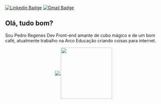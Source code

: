 [![Linkedin Badge](https://img.shields.io/badge/-LinkedIn-blue?style=flat-square&logo=Linkedin&logoColor=white&link=https://www.linkedin.com/in/hedenica/)](https://www.linkedin.com/in/phregenes/)
[![Gmail Badge](https://img.shields.io/badge/-Gmail-c14438?style=flat-square&logo=Gmail&logoColor=white&link=mailto:hedenica@gmail.com)](mailto:phregenes@gmail.com)

## Olá, tudo bom?

Sou Pedro Regenes Dev Front-end amante de cubo mágico e de um bom café, atualmente trabalho na Arco Educação criando coisas para internet. 
<p align="center">
  <a href="https://github.com/silviolleite?tab=repositories">
    <img
      align="center"
      src="https://github-readme-stats.vercel.app/api/top-langs/?username=phregenes&layout=compact"
    />
  </a>
  <a href="https://github.com/phregenes?tab=repositories">
    <img
      align="center"
      height="165"
      src="https://github-readme-stats.vercel.app/api?username=phregenes&count_private=true&show_icons=true&custom_title=Github%20Status&hide=issues"
    />
  </a>
</p>

